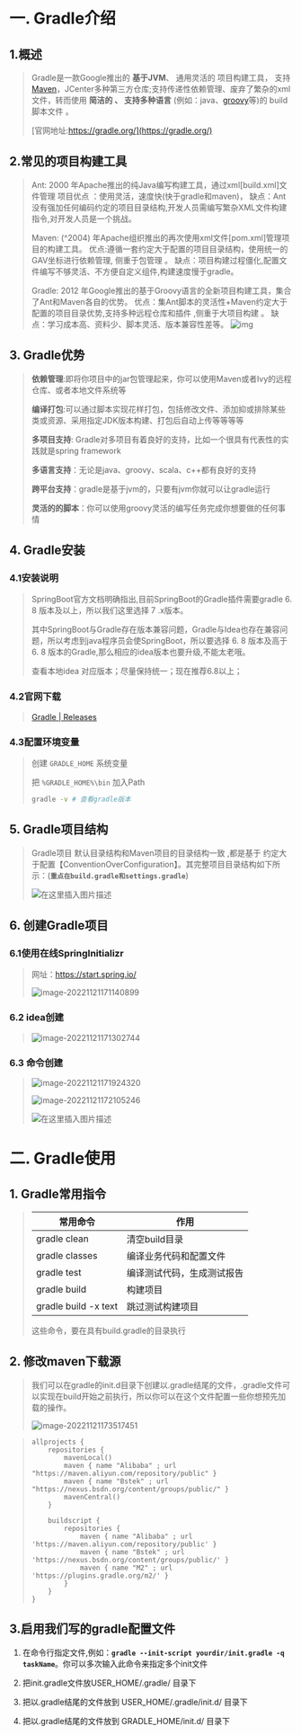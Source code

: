 # 一. Gradle介绍

## 1.概述

> Gradle是一款Google推出的 **基于JVM**、 通用灵活的 项目构建工具， 支持[Maven](https://so.csdn.net/so/search?q=Maven&spm=1001.2101.3001.7020)，JCenter多种第三方仓库;支持传递性依赖管理、废弃了繁杂的xml文件，转而使用 **简洁的 、 支持多种语言** (例如：java、[groovy](https://so.csdn.net/so/search?q=groovy&spm=1001.2101.3001.7020)等)的 build脚本文件 。
>
> [官网地址:https://gradle.org/](https://gradle.org/)



## 2.常见的项目构建工具

> Ant: 2000 年Apache推出的纯Java编写构建工具，通过xml[build.xml]文件管理
> 项目优点 ：使用灵活，速度快(快于gradle和maven)，
> 缺点：Ant没有强加任何编码约定的项目目录结构,开发人员需编写繁杂XML文件构建指令,对开发人员是一个挑战。
>
> Maven: (^2004) 年Apache组织推出的再次使用xml文件[pom.xml]管理项目的构建工具。
> 优点:遵循一套约定大于配置的项目目录结构，使用统一的GAV坐标进行依赖管理, 侧重于包管理 。
> 缺点：项目构建过程僵化,配置文件编写不够灵活、不方便自定义组件,构建速度慢于gradle。
>
> Gradle: 2012 年Google推出的基于Groovy语言的全新项目构建工具，集合了Ant和Maven各自的优势。
> 优点：集Ant脚本的灵活性+Maven约定大于配置的项目目录优势,支持多种远程仓库和插件 ,侧重于大项目构建 。
> 缺点：学习成本高、资料少、脚本灵活、版本兼容性差等。
> ![img](Gradle.assets/b683bb710d0d4663bab9f551cc33ed10.png)



## 3. Gradle优势

> **依赖管理**:即将你项目中的jar包管理起来，你可以使用Maven或者Ivy的远程仓库、或者本地文件系统等
>
>  **编译打包**:可以通过脚本实现花样打包，包括修改文件、添加抑或排除某些类或资源、采用指定JDK版本构建、打包后自动上传等等等等
>
>  **多项目支持**: Gradle对多项目有着良好的支持，比如一个很具有代表性的实践就是spring framework
>
>  **多语言支持**：无论是java、groovy、scala、c++都有良好的支持
>
>  **跨平台支持**：gradle是基于jvm的，只要有jvm你就可以让gradle运行
>
>  **灵活的的脚本**：你可以使用groovy灵活的编写任务完成你想要做的任何事情



## 4. Gradle安装

### 4.1安装说明

> SpringBoot官方文档明确指出,目前SpringBoot的Gradle插件需要gradle 6. 8 版本及以上，所以我们这里选择 7 .x版本。
>
> 其中SpringBoot与Gradle存在版本兼容问题，Gradle与Idea也存在兼容问题，所以考虑到java程序员会使SpringBoot，所以要选择 6. 8 版本及高于 6. 8 版本的Gradle,那么相应的idea版本也要升级,不能太老哦。
>
> 查看本地idea 对应版本；尽量保持统一；现在推荐6.8以上；

### 4.2官网下载

> [Gradle | Releases](https://gradle.org/releases/)

### 4.3配置环境变量

> 创建 `GRADLE_HOME` 系统变量
>
> 把 `%GRADLE_HOME%\bin` 加入Path
>
> ```bash
> gradle -v	# 查看gradle版本
> ```



## 5. Gradle项目结构

> Gradle项目 默认目录结构和Maven项目的目录结构一致 ,都是基于 约定大于配置【ConventionOverConfiguration】。其完整项目目录结构如下所示：(**`重点在build.gradle和settings.gradle`**)
>
> ![在这里插入图片描述](Gradle.assets/7cb72dc33f3d441184fd6b8d6166f319.png)



## 6. 创建Gradle项目

### 6.1使用在线SpringInitializr

> 网址：https://start.spring.io/
>
> ![image-20221121171140899](Gradle.assets/image-20221121171140899.png)



### 6.2 idea创建

> ![image-20221121171302744](Gradle.assets/image-20221121171302744.png)



### 6.3 命令创建

> ![image-20221121171924320](Gradle.assets/image-20221121171924320.png)
>
> ![image-20221121172105246](Gradle.assets/image-20221121172105246.png)
>
> ![在这里插入图片描述](Gradle.assets/9c8350ef024647f9ab8197e54dac27f6.png)



# 二. Gradle使用

## 1. Gradle常用指令

> | 常用命令             | 作用                       |
> | -------------------- | -------------------------- |
> | gradle clean         | 清空build目录              |
> | gradle classes       | 编译业务代码和配置文件     |
> | gradle test          | 编译测试代码，生成测试报告 |
> | gradle build         | 构建项目                   |
> | gradle build -x text | 跳过测试构建项目           |
>
> 这些命令，要在具有build.gradle的目录执行

## 2. 修改maven下载源

> 我们可以在gradle的init.d目录下创建以.gradle结尾的文件，.gradle文件可以实现在build开始之前执行，所以你可以在这个文件配置一些你想预先加载的操作。
>
> ![image-20221121173517451](Gradle.assets/image-20221121173517451.png)

> ```
> allprojects {
>     repositories {
>         mavenLocal()
>         maven { name "Alibaba" ; url "https://maven.aliyun.com/repository/public" } 
>         maven { name "Bstek" ; url "https://nexus.bsdn.org/content/groups/public/" } 
>         mavenCentral()
>     }
>     
>     buildscript {
>         repositories {
>             maven { name "Alibaba" ; url 'https://maven.aliyun.com/repository/public' } 
>             maven { name "Bstek" ; url 'https://nexus.bsdn.org/content/groups/public/' } 
>             maven { name "M2" ; url 'https://plugins.gradle.org/m2/' }
>         }
>     }
> }
> ```



## 3.启用我们写的gradle配置文件

1. 在命令行指定文件,例如：**`gradle --init-script yourdir/init.gradle -q taskName`**。你可以多次输入此命令来指定多个init文件

2. 把init.gradle文件放USER_HOME/.gradle/ 目录下

3. 把以.gradle结尾的文件放到 USER_HOME/.gradle/init.d/ 目录下

4. 把以.gradle结尾的文件放到 GRADLE_HOME/init.d/ 目录下





















